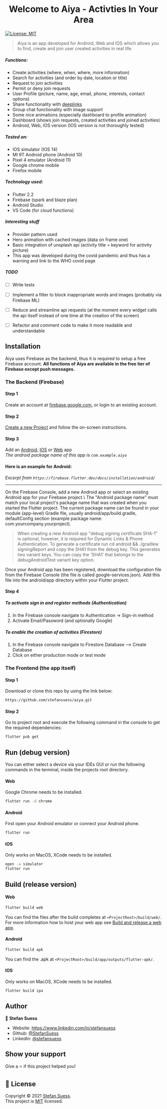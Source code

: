 <h1 align="center">Welcome to Aiya - Activties In Your Area</h1>
<p>
  <a href="https://opensource.org/licenses/MIT" target="_blank">
    <img alt="License: MIT" src="https://img.shields.io/badge/License-MIT-yellow.svg" />
  </a>
</p>

> Aiya is an app developed for Android, Web and IOS which allows you to
> find, create and join user created activities in real life.

##### Functions:

- Create activities (where, when, where, more information)
- Search for activities (and order by date, location or title)
- Request to join activities
- Permit or deny join requests
- User Profile (picture, name, age, email, phone, interests, contact
  options)
- Share functionality with <a
  href="https://flutter.dev/docs/development/ui/navigation/deep-linking">deeplinks</a>
- Group chat functionality with image support
- Some nice animations (especially dashboard to profile animation)
- Dashboard (shows join requests, created activities and joined
  activities)
- Android, Web, IOS version (IOS version is not thoroughly tested)

##### Tested on:

- IOS simulator (IOS 14)
- MI 9T Android phone (Android 10)
- Pixel 4 emulator (Android 11)
- Google chrome mobile
- Firefox mobile

##### Technology used:

- Flutter 2.2
- Firebase (spark and blaze plan)
- Android Studio
- VS Code (for cloud functions)

##### Interesting stuff

- Provider pattern used
- Hero animation with cached images (data on frame one)
- Basic integration of unsplash api (activity title = keyword for
  activity picture)
- This app was developed during the covid pandemic and thus has a
  warning and link to the WHO covid page


##### TODO

- [ ] Write tests
- [ ] Implement a filter to block inappropriate words and images
      (probably via Firebase ML)
- [ ] Reduce and streamline api requests (at the moment every widget
      calls the api itself instead of one time at the creation of the
      screen)
- [ ] Refactor and comment code to make it more readable and
      understandable


## Installation

Aiya uses Firebase as the backend, thus it is required to setup a free
Firebase account. **All functions of Aiya are available in the free tier
of Firebase except push messages.**

### The Backend (Firebase)

#### Step 1

Create an account at <a
href="https://firebase.google.com/">firebase.google.com</a>, or login to
an existing account.

#### Step 2

<a href="https://console.firebase.google.com/">Create a new Project</a>
and follow the on-screen instructions.

#### Step 3

Add an <a
href="https://firebase.flutter.dev/docs/installation/android/">Android</a>,
<a href="https://firebase.flutter.dev/docs/installation/ios/">IOS</a> or
<a href="https://firebase.flutter.dev/docs/installation/web/">Web</a>
app<br> *The android package name of this app is ``com.example.aiya``*

#### Here is an example for Android:

*Excerpt from
``https://firebase.flutter.dev/docs/installation/android/``*

***

On the Firebase Console, add a new Android app or select an existing
Android app for your Firebase project.\ The "Android package name" must
match your local project's package name that was created when you
started the Flutter project. The current package name can be found in
your module (app-level) Gradle file, usually android/app/build.gradle,
defaultConfig section (example package name:
com.yourcompany.yourproject).

>When creating a new Android app "debug signing certificate SHA-1" is
>optional, however, it is required for Dynamic Links & Phone
>Authentication. To generate a certificate run cd android && ./gradlew
>signingReport and copy the SHA1 from the debug key. This generates two
>variant keys. You can copy the 'SHA1' that belongs to the
>debugAndroidTest variant key option.

Once your Android app has been registered, download the configuration
file from the Firebase Console (the file is called
google-services.json). Add this file into the android/app directory
within your Flutter project.

#### Step 4

##### To activate sign in and register methods (Authentication)

1. In the Firebase console navigate to Authentication -> Sign-in method
2. Activate Email/Password (and optionally Google)

##### To enable the creation of activities (Firestore)

1. In the Firebase console navigate to Firestore Database --> Create
   Database
2. Click on either production mode or test mode


### The Frontend (the app itself)

#### Step 1

Download or clone this repo by using the link below:

```sh
https://github.com/stefansuess/aiya.git  
```

#### Step 2

Go to project root and execute the following command in the console to
get the required dependencies:

```sh
flutter pub get
```

## Run (debug version)

You can either select a device via your IDEs GUI or run the following
commands in the terminal, inside the projects root directory.

#### Web

Google Chrome needs to be installed.

```sh
flutter run -d chrome
```

#### Android

First open your Android emulator or connect your Android phone.

```sh
flutter run
```

#### IOS

Only works on MacOS, XCode needs to be installed.

```sh
open -a simulator
flutter run
```

## Build (release version)

#### Web

```sh
flutter build web
```

You can find the files after the build completes at
```<ProjectRoot>/build/web/```. For more information how to host your
web app see <a href="https://flutter.dev/docs/deployment/web">Build and
release a web app</a>.

#### Android

```sh
flutter build apk
```

You can find the .apk at
```<ProjectRoot>/build/app/outputs/flutter-apk/```.

#### IOS

Only works on MacOS, XCode needs to be installed.

```sh
flutter build ipa
```


## Author

👤 **Stefan Suess**

* Website: https://www.linkedin.com/in/stefansuess
* Github: [@StefanSuess](https://github.com/StefanSuess)
* LinkedIn: [@stefansuess](https://linkedin.com/in/stefansuess)

## Show your support

Give a ⭐️ if this project helped you!

## 📝 License

Copyright © 2021 [Stefan Suess](https://github.com/StefanSuess).<br />
This project is [MIT](https://opensource.org/licenses/MIT) licensed.
